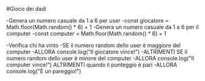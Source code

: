 #Gioco dei dadi 

-Genera un numero casuale da 1 a 6 per user
 -const giocatore = Math.floor(Math.random() * 6) + 1
-Genera un numero casuale da 1 a 6 per il computer
  -const computer = Math.floor(Math.random() * 6) + 1 

-Verifica chi ha vinto 
  -SE il numero random dello user è maggiore del computer 
    -ALLORA console.log("Il giocatore vince!")
  -ALTRIMENTI SE il numero random dello user è minore del computer 
    -ALLORA console.log("Il computer vince!")
  ALTRIMENTI quando il punteggio è pari 
    -ALLORA  console.log("È un pareggio!") 